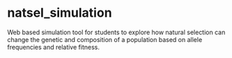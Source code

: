 # natsel_simulation
Web based simulation tool for students to explore how natural selection can change the genetic and composition of a population based on allele frequencies and relative fitness. 
